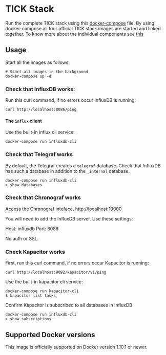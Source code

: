 # TICK Stack

Run the complete TICK stack using this [docker-compose](https://docs.docker.com/compose/) file.
By using docker-compose all four official TICK stack images are started and linked together.
To know more about the individual components see [this](https://influxdata.com/)

## Usage

Start all the images as follows:

    # Start all images in the background
    docker-compose up -d

### Check that InfluxDB works:

Run this curl command, if no errors occur InfluxDB is running:

    curl http://localhost:8086/ping


#### The `influx` client

Use the built-in influx cli service:

    docker-compose run influxdb-cli

### Check that Telegraf works

By default, the Telegraf creates a `telegraf` database.
Check that InfluxDB has such a database in addition to the `_internal` database.

    docker-compose run influxdb-cli
    > show databases

### Check that Chronograf works

Access the Chronograf inteface, [http://localhost:10000](http://localhost:10000)

You will need to add the InfluxDB server.
Use these settings:

Host: influxdb
Port: 8086

No auth or SSL.


### Check Kapacitor works

First, run this curl command, if no errors occur Kapacitor is running:

    curl http://localhost:9092/kapacitor/v1/ping


Use the built-in kapacitor cli service:

    docker-compose run kapacitor-cli
    $ kapacitor list tasks

Confirm Kapacitor is subscribed to all databases in InfluxDB

    docker-compose run influxdb-cli
    > show subscriptions

## Supported Docker versions

This image is officially supported on Docker version 1.10.1 or newer.
